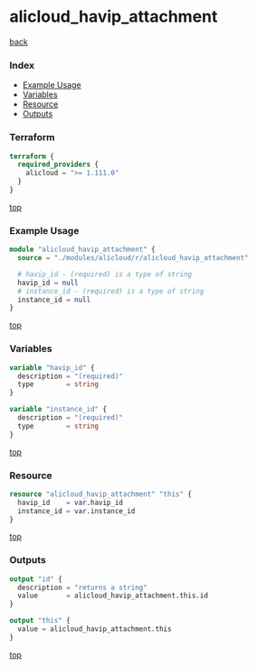 # alicloud_havip_attachment

[back](../alicloud.md)

### Index

- [Example Usage](#example-usage)
- [Variables](#variables)
- [Resource](#resource)
- [Outputs](#outputs)

### Terraform

```terraform
terraform {
  required_providers {
    alicloud = ">= 1.111.0"
  }
}
```

[top](#index)

### Example Usage

```terraform
module "alicloud_havip_attachment" {
  source = "./modules/alicloud/r/alicloud_havip_attachment"

  # havip_id - (required) is a type of string
  havip_id = null
  # instance_id - (required) is a type of string
  instance_id = null
}
```

[top](#index)

### Variables

```terraform
variable "havip_id" {
  description = "(required)"
  type        = string
}

variable "instance_id" {
  description = "(required)"
  type        = string
}
```

[top](#index)

### Resource

```terraform
resource "alicloud_havip_attachment" "this" {
  havip_id    = var.havip_id
  instance_id = var.instance_id
}
```

[top](#index)

### Outputs

```terraform
output "id" {
  description = "returns a string"
  value       = alicloud_havip_attachment.this.id
}

output "this" {
  value = alicloud_havip_attachment.this
}
```

[top](#index)